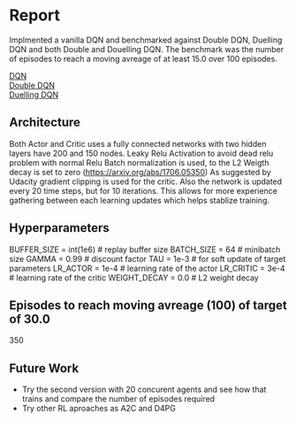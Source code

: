 # Report

Implmented a vanilla DQN and benchmarked against Double DQN, Duelling DQN and both Double and Douelling DQN. The benchmark was the number of episodes to reach a moving avreage of at least 15.0 over 100 episodes.

[DQN](https://arxiv.org/abs/1312.5602) <br>
[Double DQN](https://arxiv.org/abs/1509.06461) <br>
[Duelling DQN](https://arxiv.org/abs/1511.06581) <br>


## Architecture
Both Actor and Critic uses a fully connected networks with two hidden layers have 200 and 150 nodes. 
Leaky Relu Activation to avoid dead relu problem with normal Relu 
Batch normalization is used, to the L2 Weigth decay is set to zero (https://arxiv.org/abs/1706.05350) 
As suggested by Udacity gradient clipping is used for the critic. 
Also the network is updated every 20 time steps, but for 10 iterations. This allows for more experience gathering between each learning updates which helps stablize training.

## Hyperparameters
BUFFER_SIZE = int(1e6)  # replay buffer size
BATCH_SIZE = 64         # minibatch size
GAMMA = 0.99            # discount factor
TAU = 1e-3              # for soft update of target parameters
LR_ACTOR = 1e-4         # learning rate of the actor 
LR_CRITIC = 3e-4        # learning rate of the critic
WEIGHT_DECAY = 0.0      # L2 weight decay


## Episodes to reach moving avreage (100) of target of 30.0
350


## Future Work
* Try the second version with 20 concurent agents and see how that trains and compare the number of episodes required
* Try other RL aproaches as A2C and D4PG
